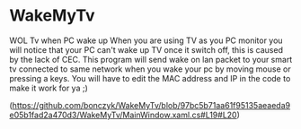 # WakeMyTv
WOL Tv when PC wake up
When you are using TV as you PC monitor you will notice that your PC can't wake up TV once it switch off, this is caused by the lack of CEC.
This program will send wake on lan packet to your smart tv connected to same network when you wake your pc by moving mouse or pressing a keys.
You will have to edit the MAC address and IP in the code to make it work for ya ;)

(https://github.com/bonczyk/WakeMyTv/blob/97bc5b71aa61f95135aeaeda9e05b1fad2a470d3/WakeMyTv/MainWindow.xaml.cs#L19#L20)
